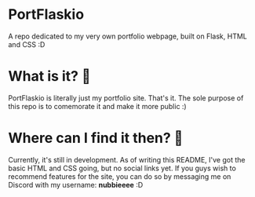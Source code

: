 # PortFlaskio
A repo dedicated to my very own portfolio webpage, built on Flask, HTML and CSS :D

# What is it? 🤔
PortFlaskio is literally just my portfolio site. That's it. The sole purpose of this repo is to comemorate it and make it more public :)

# Where can I find it then? 👀
Currently, it's still in development. As of writing this README, I've got the basic HTML and CSS going, but no social links yet. If you guys wish to recommend features for the site, you can do so by messaging me on Discord with my username: <strong>nubbieeee</strong> :D
